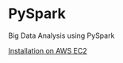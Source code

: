 # PySpark
Big Data Analysis using PySpark

[Installation on AWS EC2](https://github.com/rzskhr/PySpark/blob/master/AWS-EC2-Setup.md)
